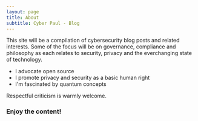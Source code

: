 ```yaml
---
layout: page
title: About
subtitle: Cyber Paul - Blog
---
```


This site will be a compilation of cybersecurity blog posts and related interests. Some of the focus will be on governance, compliance and philosophy as each relates to security, privacy and the everchanging state of technology.

- I advocate open source
- I promote privacy and security as a basic human right
- I'm fascinated by quantum concepts

Respectful criticism is warmly welcome.

### Enjoy the content!
